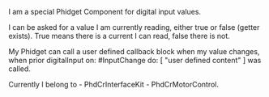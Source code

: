 I am a special Phidget Component for digital input values.

I can be asked for a value I am currently reading, either true or false (getter exists). True means there is a current I can read, false there is not.

My Phidget can call a user defined callback block when my value changes, when prior
	digitalInput on: #InputChange do: [ "user defined content" ]
was called.

Currently I belong to 
	- PhdCrInterfaceKit
	- PhdCrMotorControl.
